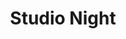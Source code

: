 ---
title: Studio Night #2
year: 1922
opening_date: 
closing_date: 
layout: productions
image:
image_caption:
image_credit:
playbill:
category:
Theatre: Theatre Jacksonville
cast: 
  Aunt Polly At the Exposition: Adnah Duckworth
  Blackface Sketch: Jane Hopkins
  Cuthbert, Clarence and Claud:
    - E.S. Beauchamp-Nobbs
    - Ralph Cooper
    - Thomas Shuff
  Greater Love Hath No Maid: Morris Diamond
  Marionette Number: 
    - Rose Baldwin
    - Vide Broward 
    - Winifred Snowden
  The Man on the Curb - The Woman: Dore' Beauchamp-Nobbs
  The Man on the Curb - The Man: E.S. Beauchamp-Nobbs
crew:
  Stage Setting:
    - Mr. Charles Tharp
    - Mrs. Charles Tharp
external_links:
---
